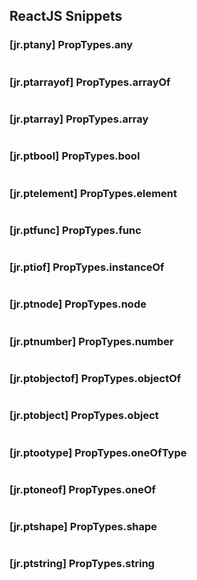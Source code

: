 ## ReactJS Snippets

### [jr.ptany] PropTypes.any

```javascript

```

### [jr.ptarrayof] PropTypes.arrayOf

```javascript

```

### [jr.ptarray] PropTypes.array

```javascript

```

### [jr.ptbool] PropTypes.bool

```javascript

```

### [jr.ptelement] PropTypes.element

```javascript

```

### [jr.ptfunc] PropTypes.func

```javascript

```

### [jr.ptiof] PropTypes.instanceOf

```javascript

```

### [jr.ptnode] PropTypes.node

```javascript

```

### [jr.ptnumber] PropTypes.number

```javascript

```

### [jr.ptobjectof] PropTypes.objectOf

```javascript

```

### [jr.ptobject] PropTypes.object

```javascript

```

### [jr.ptootype] PropTypes.oneOfType

```javascript

```

### [jr.ptoneof] PropTypes.oneOf

```javascript

```

### [jr.ptshape] PropTypes.shape

```javascript

```

### [jr.ptstring] PropTypes.string

```javascript

```
